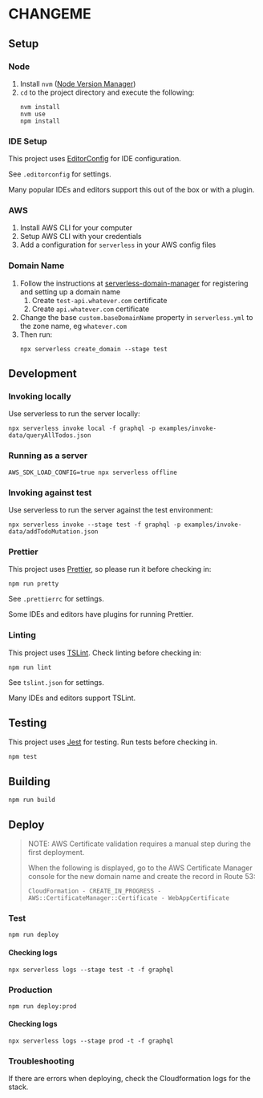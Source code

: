 # CHANGEME

## Setup

### Node

1.  Install `nvm` ([Node Version Manager](https://github.com/creationix/nvm))
2.  `cd` to the project directory and execute the following:
    ```
    nvm install
    nvm use
    npm install
    ```

### IDE Setup

This project uses [EditorConfig](https://editorconfig.org/) for IDE configuration.

See `.editorconfig` for settings.

Many popular IDEs and editors support this out of the box or with a plugin.

### AWS

1.  Install AWS CLI for your computer
2.  Setup AWS CLI with your credentials
3.  Add a configuration for `serverless` in your AWS config files

### Domain Name

1.  Follow the instructions at [serverless-domain-manager](https://github.com/amplify-education/serverless-domain-manager) for registering and setting up a domain name
    1.  Create `test-api.whatever.com` certificate
    2.  Create `api.whatever.com` certificate
2.  Change the base `custom.baseDomainName` property in `serverless.yml` to the zone name, eg `whatever.com`
3.  Then run:
    ```
    npx serverless create_domain --stage test
    ```

## Development

### Invoking locally

Use serverless to run the server locally:

```
npx serverless invoke local -f graphql -p examples/invoke-data/queryAllTodos.json
```

### Running as a server

```
AWS_SDK_LOAD_CONFIG=true npx serverless offline
```

### Invoking against test

Use serverless to run the server against the test environment:

```
npx serverless invoke --stage test -f graphql -p examples/invoke-data/addTodoMutation.json
```

### Prettier

This project uses [Prettier](https://prettier.io/), so please run it before checking in:

```
npm run pretty
```

See `.prettierrc` for settings.

Some IDEs and editors have plugins for running Prettier.

### Linting

This project uses [TSLint](https://palantir.github.io/tslint/). Check linting before checking in:

```
npm run lint
```

See `tslint.json` for settings.

Many IDEs and editors support TSLint.

## Testing

This project uses [Jest](https://jestjs.io/) for testing. Run tests before checking in.

```
npm test
```

## Building

```
npm run build
```

## Deploy

> NOTE: AWS Certificate validation requires a manual step during the first deployment.
>
> When the following is displayed, go to the AWS Certificate Manager console for the new domain name and create the record in Route 53:
>
> `CloudFormation - CREATE_IN_PROGRESS - AWS::CertificateManager::Certificate - WebAppCertificate`

### Test

```
npm run deploy
```

#### Checking logs

```
npx serverless logs --stage test -t -f graphql
```

### Production

```
npm run deploy:prod
```

#### Checking logs

```
npx serverless logs --stage prod -t -f graphql
```

### Troubleshooting

If there are errors when deploying, check the Cloudformation logs for the stack.
